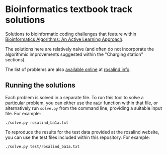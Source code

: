 # Bioinformatics textbook track solutions

Solutions to bioinformatic coding challenges that feature within
[Bioinformatics Algorithms: An Active Learning Approach].

The solutions here are relatively naive (and often do not incorporate the
algorithmic improvements suggested within the "Charging station" sections).

The list of problems are also [available online] at [rosalind.info].

[available online]: https://rosalind.info/problems/list-view/?location=bioinformatics-textbook-track
[Bioinformatics Algorithms: An Active Learning Approach]: https://www.bioinformaticsalgorithms.org/
[rosalind.info]: https://rosalind.info

## Running the solutions

Each problem is solved in a separate file. To run this tool to solve a
particular problem, you can either use the `main` function within that file,
or alternatively run `solve.py` from the command line, providing a suitable
input file. For example:

```
./solve.py rosalind_ba1a.txt
```

To reproduce the results for the test data provided at the rosalind website,
you can use the test files included within this repository. For example:

```
./solve.py test/rosalind_ba1a.txt
```
